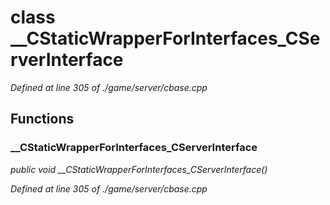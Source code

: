 # class __CStaticWrapperForInterfaces_CServerInterface

*Defined at line 305 of ./game/server/cbase.cpp*

## Functions

### __CStaticWrapperForInterfaces_CServerInterface

*public void __CStaticWrapperForInterfaces_CServerInterface()*

*Defined at line 305 of ./game/server/cbase.cpp*




